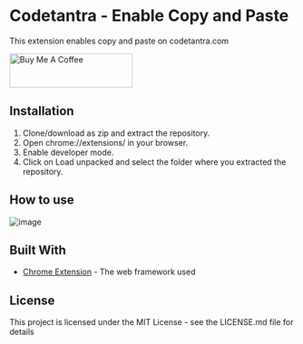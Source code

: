 # Codetantra - Enable Copy and Paste

This extension enables copy and paste on codetantra.com

<a href="https://www.buymeacoffee.com/sauravhathi" target="_blank"><img src="https://cdn.buymeacoffee.com/buttons/v2/arial-yellow.png" alt="Buy Me A Coffee" style="height: 60px !important;width: 217px !important;" ></a>

## Installation
1. Clone/download as zip and extract the repository.
2. Open chrome://extensions/ in your browser.
3. Enable developer mode.
4. Click on Load unpacked and select the folder where you extracted the repository.

## How to use

![image](https://github.com/sauravhathi/codetantra-enable-copy-and-paste/assets/61316762/02044f72-da9d-410c-b18f-e613cd28b93c)

## Built With

* [Chrome Extension](https://developer.chrome.com/extensions) - The web framework used

## License
This project is licensed under the MIT License - see the LICENSE.md file for details
